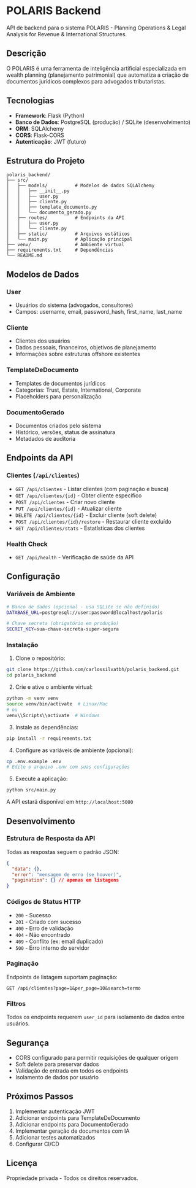 # POLARIS Backend

API de backend para o sistema POLARIS - Planning Operations & Legal Analysis for Revenue & International Structures.

## Descrição

O POLARIS é uma ferramenta de inteligência artificial especializada em wealth planning (planejamento patrimonial) que automatiza a criação de documentos jurídicos complexos para advogados tributaristas.

## Tecnologias

- **Framework**: Flask (Python)
- **Banco de Dados**: PostgreSQL (produção) / SQLite (desenvolvimento)
- **ORM**: SQLAlchemy
- **CORS**: Flask-CORS
- **Autenticação**: JWT (futuro)

## Estrutura do Projeto

```
polaris_backend/
├── src/
│   ├── models/          # Modelos de dados SQLAlchemy
│   │   ├── __init__.py
│   │   ├── user.py
│   │   ├── cliente.py
│   │   ├── template_documento.py
│   │   └── documento_gerado.py
│   ├── routes/          # Endpoints da API
│   │   ├── user.py
│   │   └── cliente.py
│   ├── static/          # Arquivos estáticos
│   └── main.py          # Aplicação principal
├── venv/                # Ambiente virtual
├── requirements.txt     # Dependências
└── README.md
```

## Modelos de Dados

### User
- Usuários do sistema (advogados, consultores)
- Campos: username, email, password_hash, first_name, last_name

### Cliente
- Clientes dos usuários
- Dados pessoais, financeiros, objetivos de planejamento
- Informações sobre estruturas offshore existentes

### TemplateDeDocumento
- Templates de documentos jurídicos
- Categorias: Trust, Estate, International, Corporate
- Placeholders para personalização

### DocumentoGerado
- Documentos criados pelo sistema
- Histórico, versões, status de assinatura
- Metadados de auditoria

## Endpoints da API

### Clientes (`/api/clientes`)

- `GET /api/clientes` - Listar clientes (com paginação e busca)
- `GET /api/clientes/{id}` - Obter cliente específico
- `POST /api/clientes` - Criar novo cliente
- `PUT /api/clientes/{id}` - Atualizar cliente
- `DELETE /api/clientes/{id}` - Excluir cliente (soft delete)
- `POST /api/clientes/{id}/restore` - Restaurar cliente excluído
- `GET /api/clientes/stats` - Estatísticas dos clientes

### Health Check

- `GET /api/health` - Verificação de saúde da API

## Configuração

### Variáveis de Ambiente

```bash
# Banco de dados (opcional - usa SQLite se não definido)
DATABASE_URL=postgresql://user:password@localhost/polaris

# Chave secreta (obrigatório em produção)
SECRET_KEY=sua-chave-secreta-super-segura
```

### Instalação

1. Clone o repositório:
```bash
git clone https://github.com/carlossilvatbh/polaris_backend.git
cd polaris_backend
```

2. Crie e ative o ambiente virtual:
```bash
python -m venv venv
source venv/bin/activate  # Linux/Mac
# ou
venv\\Scripts\\activate  # Windows
```

3. Instale as dependências:
```bash
pip install -r requirements.txt
```

4. Configure as variáveis de ambiente (opcional):
```bash
cp .env.example .env
# Edite o arquivo .env com suas configurações
```

5. Execute a aplicação:
```bash
python src/main.py
```

A API estará disponível em `http://localhost:5000`

## Desenvolvimento

### Estrutura de Resposta da API

Todas as respostas seguem o padrão JSON:

```json
{
  "data": {},
  "error": "mensagem de erro (se houver)",
  "pagination": {} // apenas em listagens
}
```

### Códigos de Status HTTP

- `200` - Sucesso
- `201` - Criado com sucesso
- `400` - Erro de validação
- `404` - Não encontrado
- `409` - Conflito (ex: email duplicado)
- `500` - Erro interno do servidor

### Paginação

Endpoints de listagem suportam paginação:

```
GET /api/clientes?page=1&per_page=10&search=termo
```

### Filtros

Todos os endpoints requerem `user_id` para isolamento de dados entre usuários.

## Segurança

- CORS configurado para permitir requisições de qualquer origem
- Soft delete para preservar dados
- Validação de entrada em todos os endpoints
- Isolamento de dados por usuário

## Próximos Passos

1. Implementar autenticação JWT
2. Adicionar endpoints para TemplateDeDocumento
3. Adicionar endpoints para DocumentoGerado
4. Implementar geração de documentos com IA
5. Adicionar testes automatizados
6. Configurar CI/CD


## Licença

Propriedade privada - Todos os direitos reservados.

